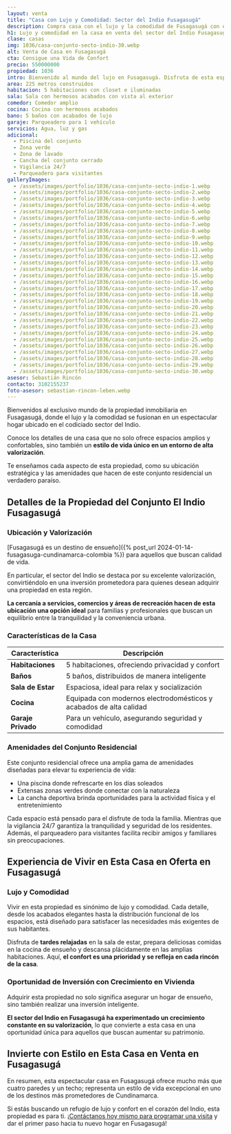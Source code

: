 ```yaml
---
layout: venta
title: "Casa con Lujo y Comodidad: Sector del Indio Fusagasugá"
description: Compra casa con el lujo y la comodidad de Fusagasugá con esta propiedad en el sector del Indio. Con piscina, zonas verdes y seguridad las 24 horas.
h1: Lujo y comodidad en la casa en venta del sector del Indio Fusagasugá 
clase: casas
img: 1036/casa-conjunto-secto-indio-30.webp
alt: Venta de Casa en Fusagasugá
cta: Consigue una Vida de Confort
precio: 550000000
propiedad: 1036
intro: Bienvenido al mundo del lujo en Fusagasugá. Disfruta de esta espectacular casa en el exclusivo sector del Indio.
area: 225 metros construidos
habitacion: 5 habitaciones con closet e iluminadas
sala: Sala con hermosos acabados con vista al exterior
comedor: Comedor amplio
cocina: Cocina con hermosos acabados
bano: 5 baños con acabados de lujo
garaje: Parqueadero para 1 vehículo
servicios: Agua, luz y gas 
adicional:
  - Piscina del conjunto
  - Zona verde
  - Zona de lavado
  - Cancha del conjunto cerrado
  - Vigilancia 24/7
  - Parqueadero para visitantes
galleryImages:
  - /assets/images/portfolio/1036/casa-conjunto-secto-indio-1.webp
  - /assets/images/portfolio/1036/casa-conjunto-secto-indio-2.webp
  - /assets/images/portfolio/1036/casa-conjunto-secto-indio-3.webp
  - /assets/images/portfolio/1036/casa-conjunto-secto-indio-4.webp
  - /assets/images/portfolio/1036/casa-conjunto-secto-indio-5.webp
  - /assets/images/portfolio/1036/casa-conjunto-secto-indio-6.webp
  - /assets/images/portfolio/1036/casa-conjunto-secto-indio-7.webp
  - /assets/images/portfolio/1036/casa-conjunto-secto-indio-8.webp
  - /assets/images/portfolio/1036/casa-conjunto-secto-indio-9.webp
  - /assets/images/portfolio/1036/casa-conjunto-secto-indio-10.webp
  - /assets/images/portfolio/1036/casa-conjunto-secto-indio-11.webp
  - /assets/images/portfolio/1036/casa-conjunto-secto-indio-12.webp
  - /assets/images/portfolio/1036/casa-conjunto-secto-indio-13.webp
  - /assets/images/portfolio/1036/casa-conjunto-secto-indio-14.webp
  - /assets/images/portfolio/1036/casa-conjunto-secto-indio-15.webp
  - /assets/images/portfolio/1036/casa-conjunto-secto-indio-16.webp
  - /assets/images/portfolio/1036/casa-conjunto-secto-indio-17.webp
  - /assets/images/portfolio/1036/casa-conjunto-secto-indio-18.webp
  - /assets/images/portfolio/1036/casa-conjunto-secto-indio-19.webp
  - /assets/images/portfolio/1036/casa-conjunto-secto-indio-20.webp
  - /assets/images/portfolio/1036/casa-conjunto-secto-indio-21.webp
  - /assets/images/portfolio/1036/casa-conjunto-secto-indio-22.webp
  - /assets/images/portfolio/1036/casa-conjunto-secto-indio-23.webp
  - /assets/images/portfolio/1036/casa-conjunto-secto-indio-24.webp
  - /assets/images/portfolio/1036/casa-conjunto-secto-indio-25.webp
  - /assets/images/portfolio/1036/casa-conjunto-secto-indio-26.webp
  - /assets/images/portfolio/1036/casa-conjunto-secto-indio-27.webp
  - /assets/images/portfolio/1036/casa-conjunto-secto-indio-28.webp
  - /assets/images/portfolio/1036/casa-conjunto-secto-indio-29.webp
  - /assets/images/portfolio/1036/casa-conjunto-secto-indio-30.webp
asesor: Sebastián Rincón
contacto: 3102155237
foto-asesor: sebastian-rincon-leben.webp
---
```

Bienvenidos al exclusivo mundo de la propiedad inmobiliaria en Fusagasugá, donde el lujo y la comodidad se fusionan en un espectacular hogar ubicado en el codiciado sector del Indio.

Conoce los detalles de una casa que no solo ofrece espacios amplios y confortables, sino también un **estilo de vida único en un entorno de alta valorización**.

Te enseñamos cada aspecto de esta propiedad, como su ubicación estratégica y las amenidades que hacen de este conjunto residencial un verdadero paraíso.

## Detalles de la Propiedad del Conjunto El Indio Fusagasugá

### Ubicación y Valorización

[Fusagasugá es un destino de ensueño]({% post_url 2024-01-14-fusagasuga-cundinamarca-colombia %}) para aquellos que buscan calidad de vida.

En particular, el sector del Indio se destaca por su excelente valorización, convirtiéndolo en una inversión prometedora para quienes desean adquirir una propiedad en esta región.

**La cercanía a servicios, comercios y áreas de recreación hacen de esta ubicación una opción ideal** para familias y profesionales que buscan un equilibrio entre la tranquilidad y la conveniencia urbana.

### Características de la Casa

| Característica | Descripción |
|----------------|-------------|
| **Habitaciones** | 5 habitaciones, ofreciendo privacidad y confort |
| **Baños** | 5 baños, distribuidos de manera inteligente |
| **Sala de Estar** | Espaciosa, ideal para relax y socialización |
| **Cocina** | Equipada con modernos electrodomésticos y acabados de alta calidad |
| **Garaje Privado** | Para un vehículo, asegurando seguridad y comodidad |

### Amenidades del Conjunto Residencial

Este conjunto residencial ofrece una amplia gama de amenidades diseñadas para elevar tu experiencia de vida:

* Una piscina donde refrescarte en los días soleados
* Extensas zonas verdes donde conectar con la naturaleza
* La cancha deportiva brinda oportunidades para la actividad física y el entretenimiento

Cada espacio está pensado para el disfrute de toda la familia. Mientras que la vigilancia 24/7 garantiza la tranquilidad y seguridad de los residentes. Además, el parqueadero para visitantes facilita recibir amigos y familiares sin preocupaciones.

## Experiencia de Vivir en Esta Casa en Oferta en Fusagasugá

### Lujo y Comodidad

Vivir en esta propiedad es sinónimo de lujo y comodidad. Cada detalle, desde los acabados elegantes hasta la distribución funcional de los espacios, está diseñado para satisfacer las necesidades más exigentes de sus habitantes.

Disfruta de **tardes relajadas** en la sala de estar, prepara deliciosas comidas en la cocina de ensueño y descansa plácidamente en las amplias habitaciones. Aquí, **el confort es una prioridad y se refleja en cada rincón de la casa**.

### Oportunidad de Inversión con Crecimiento en Vivienda

Adquirir esta propiedad no solo significa asegurar un hogar de ensueño, sino también realizar una inversión inteligente.

**El sector del Indio en Fusagasugá ha experimentado un crecimiento constante en su valorización**, lo que convierte a esta casa en una oportunidad única para aquellos que buscan aumentar su patrimonio.

## Invierte con Estilo en Esta Casa en Venta en Fusagasugá

En resumen, esta espectacular casa en Fusagasugá ofrece mucho más que cuatro paredes y un techo; representa un estilo de vida excepcional en uno de los destinos más prometedores de Cundinamarca.

Si estás buscando un refugio de lujo y confort en el corazón del Indio, esta propiedad es para ti. ¡[Contáctanos hoy mismo para programar una visita](#asesor) y dar el primer paso hacia tu nuevo hogar en Fusagasugá!
